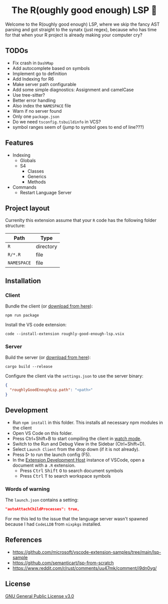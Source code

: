 <div align="center">

# The R(oughly good enough) LSP 🤔

</div>

Welcome to the R(oughly good enough) LSP, where we skip the fancy AST parsing and got straight to the synatx (just regex), because who has time for that when your R project is already making your computer cry?

## TODOs

* Fix crash in `DashMap`
* Add autocomplete based on symbols
* Implement go to definition
* Add Indexing for R6
* Make server path configurable
* Add some simple diagnostics: Assignment and camelCase
* Use tree-sitter?
* Better error handling
* Also index the `NAMESPACE` file
* Warn if no server found
* Only one `package.json`
* Do we need `tsconfig.tsbuildinfo` in VCS?
* symbol ranges seem of (jump to symbol goes to end of line???)

## Features

* Indexing
  * Globals
  * S4
    * Classes
    * Generics
    * Methods
* Commands
  * Restart Language Server

## Project layout

Currenlty this extension assume that your `R` code has the following folder structure:

| Path        | Type      |
|-------------|-----------|
| `R`        | directory |
| `R/*.R`     | file      |
| `NAMESPACE` | file      |

## Installation

### Client

Bundle the client (or [download from here](https://github.com/felix-andreas/roughly-good-enough-lsp/releases)):

```
npm run package
```

Install the VS code extension:

```
code --install-extension roughly-good-enough-lsp.vsix
```

### Server

Build the server (or [download from here](https://github.com/felix-andreas/roughly-good-enough-lsp/releases)):

```
cargo build --release
```

Configure the client via the `settings.json` to use the server binary:

```json
{
  "roughlyGoodEnoughLsp.path": "<path>"
}
```

## Development

- Run `npm install` in this folder. This installs all necessary npm modules in the client
- Open VS Code on this folder.
- Press Ctrl+Shift+B to start compiling the client in [watch mode](https://code.visualstudio.com/docs/editor/tasks#:~:text=The%20first%20entry%20executes,the%20HelloWorld.js%20file.).
- Switch to the Run and Debug View in the Sidebar (Ctrl+Shift+D).
- Select `Launch Client` from the drop down (if it is not already).
- Press ▷ to run the launch config (F5).
- In the [Extension Development Host](https://code.visualstudio.com/api/get-started/your-first-extension#:~:text=Then%2C%20inside%20the%20editor%2C%20press%20F5.%20This%20will%20compile%20and%20run%20the%20extension%20in%20a%20new%20Extension%20Development%20Host%20window.) instance of VSCode, open a document with a `.R` extension.
  - Press <kbd>Ctrl</kbd> <kbd>Shift</kbd> <kbd>O</kbd> to search document symbols
  - Press <kbd>Ctrl</kbd> <kbd>T</kbd> to search workspace symbols

### Words of warning

The `launch.json` contains a setting:

```json
"autoAttachChildProcesses": true,
```

For me this led to the issue that the language server wasn't spawned because I had `CodeLLDB` from `nixpkgs` installed.


## References

* https://github.com/microsoft/vscode-extension-samples/tree/main/lsp-sample
* https://github.com/semanticart/lsp-from-scratch
* https://www.reddit.com/r/rust/comments/uu47mk/comment/i9dn0yg/

## License

[GNU General Public License v3.0](LICENSE)

